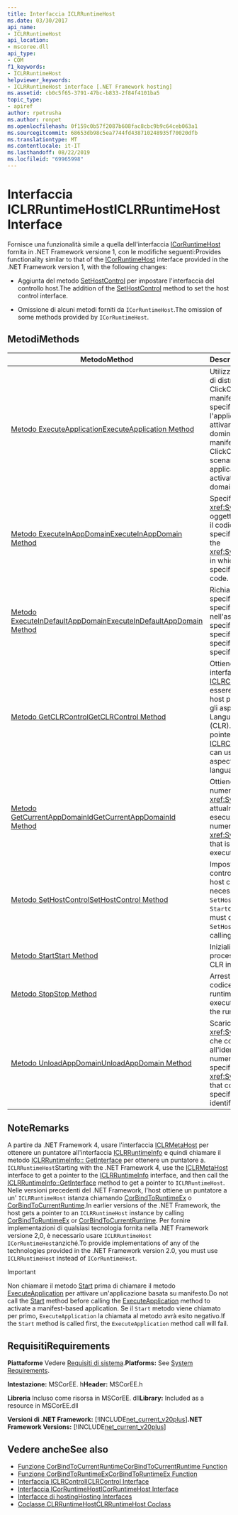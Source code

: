 ```yaml
---
title: Interfaccia ICLRRuntimeHost
ms.date: 03/30/2017
api_name:
- ICLRRuntimeHost
api_location:
- mscoree.dll
api_type:
- COM
f1_keywords:
- ICLRRuntimeHost
helpviewer_keywords:
- ICLRRuntimeHost interface [.NET Framework hosting]
ms.assetid: cb0c5f65-3791-47bc-b833-2f84f4101ba5
topic_type:
- apiref
author: rpetrusha
ms.author: ronpet
ms.openlocfilehash: 0f159c0b57f2087b608fac8cbc9b9c64ceb063a1
ms.sourcegitcommit: 68653db98c5ea7744fd438710248935f70020dfb
ms.translationtype: MT
ms.contentlocale: it-IT
ms.lasthandoff: 08/22/2019
ms.locfileid: "69965998"
---
```

# <a name="iclrruntimehost-interface"></a><span data-ttu-id="b14b7-102">Interfaccia ICLRRuntimeHost</span><span class="sxs-lookup"><span data-stu-id="b14b7-102">ICLRRuntimeHost Interface</span></span>
<span data-ttu-id="b14b7-103">Fornisce una funzionalità simile a quella dell'interfaccia [ICorRuntimeHost](../../../../docs/framework/unmanaged-api/hosting/icorruntimehost-interface.md) fornita in .NET Framework versione 1, con le modifiche seguenti:</span><span class="sxs-lookup"><span data-stu-id="b14b7-103">Provides functionality similar to that of the [ICorRuntimeHost](../../../../docs/framework/unmanaged-api/hosting/icorruntimehost-interface.md) interface provided in the .NET Framework version 1, with the following changes:</span></span>  
  
- <span data-ttu-id="b14b7-104">Aggiunta del metodo [SetHostControl](../../../../docs/framework/unmanaged-api/hosting/iclrruntimehost-sethostcontrol-method.md) per impostare l'interfaccia del controllo host.</span><span class="sxs-lookup"><span data-stu-id="b14b7-104">The addition of the [SetHostControl](../../../../docs/framework/unmanaged-api/hosting/iclrruntimehost-sethostcontrol-method.md) method to set the host control interface.</span></span>  
  
- <span data-ttu-id="b14b7-105">Omissione di alcuni metodi forniti da `ICorRuntimeHost`.</span><span class="sxs-lookup"><span data-stu-id="b14b7-105">The omission of some methods provided by `ICorRuntimeHost`.</span></span>  
  
## <a name="methods"></a><span data-ttu-id="b14b7-106">Metodi</span><span class="sxs-lookup"><span data-stu-id="b14b7-106">Methods</span></span>  
  
|<span data-ttu-id="b14b7-107">Metodo</span><span class="sxs-lookup"><span data-stu-id="b14b7-107">Method</span></span>|<span data-ttu-id="b14b7-108">Descrizione</span><span class="sxs-lookup"><span data-stu-id="b14b7-108">Description</span></span>|  
|------------|-----------------|  
|[<span data-ttu-id="b14b7-109">Metodo ExecuteApplication</span><span class="sxs-lookup"><span data-stu-id="b14b7-109">ExecuteApplication Method</span></span>](../../../../docs/framework/unmanaged-api/hosting/iclrruntimehost-executeapplication-method.md)|<span data-ttu-id="b14b7-110">Utilizzato negli scenari di distribuzione ClickOnce basati su manifesto per specificare l'applicazione da attivare in un nuovo dominio.</span><span class="sxs-lookup"><span data-stu-id="b14b7-110">Used in manifest-based ClickOnce deployment scenarios to specify the application to be activated in a new domain.</span></span>|  
|[<span data-ttu-id="b14b7-111">Metodo ExecuteInAppDomain</span><span class="sxs-lookup"><span data-stu-id="b14b7-111">ExecuteInAppDomain Method</span></span>](../../../../docs/framework/unmanaged-api/hosting/iclrruntimehost-executeinappdomain-method.md)|<span data-ttu-id="b14b7-112">Specifica l' <xref:System.AppDomain> oggetto in cui eseguire il codice gestito specificato.</span><span class="sxs-lookup"><span data-stu-id="b14b7-112">Specifies the <xref:System.AppDomain> in which to execute the specified managed code.</span></span>|  
|[<span data-ttu-id="b14b7-113">Metodo ExecuteInDefaultAppDomain</span><span class="sxs-lookup"><span data-stu-id="b14b7-113">ExecuteInDefaultAppDomain Method</span></span>](../../../../docs/framework/unmanaged-api/hosting/iclrruntimehost-executeindefaultappdomain-method.md)|<span data-ttu-id="b14b7-114">Richiama il metodo specificato del tipo specificato nell'assembly specificato.</span><span class="sxs-lookup"><span data-stu-id="b14b7-114">Invokes the specified method of the specified type in the specified assembly.</span></span>|  
|[<span data-ttu-id="b14b7-115">Metodo GetCLRControl</span><span class="sxs-lookup"><span data-stu-id="b14b7-115">GetCLRControl Method</span></span>](../../../../docs/framework/unmanaged-api/hosting/iclrruntimehost-getclrcontrol-method.md)|<span data-ttu-id="b14b7-116">Ottiene un puntatore a interfaccia di tipo [ICLRControl](../../../../docs/framework/unmanaged-api/hosting/iclrcontrol-interface.md) che può essere utilizzato dagli host per personalizzare gli aspetti del Common Language Runtime (CLR).</span><span class="sxs-lookup"><span data-stu-id="b14b7-116">Gets an interface pointer of type [ICLRControl](../../../../docs/framework/unmanaged-api/hosting/iclrcontrol-interface.md) that hosts can use to customize aspects of the common language runtime (CLR).</span></span>|  
|[<span data-ttu-id="b14b7-117">Metodo GetCurrentAppDomainId</span><span class="sxs-lookup"><span data-stu-id="b14b7-117">GetCurrentAppDomainId Method</span></span>](../../../../docs/framework/unmanaged-api/hosting/iclrruntimehost-getcurrentappdomainid-method.md)|<span data-ttu-id="b14b7-118">Ottiene l'identificatore numerico dell'oggetto <xref:System.AppDomain> attualmente in esecuzione.</span><span class="sxs-lookup"><span data-stu-id="b14b7-118">Gets the numeric identifier of the <xref:System.AppDomain> that is currently executing.</span></span>|  
|[<span data-ttu-id="b14b7-119">Metodo SetHostControl</span><span class="sxs-lookup"><span data-stu-id="b14b7-119">SetHostControl Method</span></span>](../../../../docs/framework/unmanaged-api/hosting/iclrruntimehost-sethostcontrol-method.md)|<span data-ttu-id="b14b7-120">Imposta l'interfaccia del controllo host.</span><span class="sxs-lookup"><span data-stu-id="b14b7-120">Sets the host control interface.</span></span> <span data-ttu-id="b14b7-121">È necessario chiamare `SetHostControl` prima di `Start`chiamare.</span><span class="sxs-lookup"><span data-stu-id="b14b7-121">You must call `SetHostControl` before calling `Start`.</span></span>|  
|[<span data-ttu-id="b14b7-122">Metodo Start</span><span class="sxs-lookup"><span data-stu-id="b14b7-122">Start Method</span></span>](../../../../docs/framework/unmanaged-api/hosting/iclrruntimehost-start-method.md)|<span data-ttu-id="b14b7-123">Inizializza il CLR in un processo.</span><span class="sxs-lookup"><span data-stu-id="b14b7-123">Initializes the CLR into a process.</span></span>|  
|[<span data-ttu-id="b14b7-124">Metodo Stop</span><span class="sxs-lookup"><span data-stu-id="b14b7-124">Stop Method</span></span>](../../../../docs/framework/unmanaged-api/hosting/iclrruntimehost-stop-method.md)|<span data-ttu-id="b14b7-125">Arresta l'esecuzione del codice dal runtime.</span><span class="sxs-lookup"><span data-stu-id="b14b7-125">Stops the execution of code by the runtime.</span></span>|  
|[<span data-ttu-id="b14b7-126">Metodo UnloadAppDomain</span><span class="sxs-lookup"><span data-stu-id="b14b7-126">UnloadAppDomain Method</span></span>](../../../../docs/framework/unmanaged-api/hosting/iclrruntimehost-unloadappdomain-method.md)|<span data-ttu-id="b14b7-127">Scarica l'oggetto <xref:System.AppDomain> che corrisponde all'identificatore numerico specificato.</span><span class="sxs-lookup"><span data-stu-id="b14b7-127">Unloads the <xref:System.AppDomain> that corresponds to the specified numeric identifier.</span></span>|  
  
## <a name="remarks"></a><span data-ttu-id="b14b7-128">Note</span><span class="sxs-lookup"><span data-stu-id="b14b7-128">Remarks</span></span>  
 <span data-ttu-id="b14b7-129">A partire da .NET Framework 4, usare l'interfaccia [ICLRMetaHost](../../../../docs/framework/unmanaged-api/hosting/iclrmetahost-interface.md) per ottenere un puntatore all'interfaccia [ICLRRuntimeInfo](../../../../docs/framework/unmanaged-api/hosting/iclrruntimeinfo-interface.md) e quindi chiamare il metodo [ICLRRuntimeInfo:: GetInterface](../../../../docs/framework/unmanaged-api/hosting/iclrruntimeinfo-getinterface-method.md) per ottenere un puntatore a. `ICLRRuntimeHost`</span><span class="sxs-lookup"><span data-stu-id="b14b7-129">Starting with the .NET Framework 4, use the [ICLRMetaHost](../../../../docs/framework/unmanaged-api/hosting/iclrmetahost-interface.md) interface to get a pointer to the [ICLRRuntimeInfo](../../../../docs/framework/unmanaged-api/hosting/iclrruntimeinfo-interface.md) interface, and then call the [ICLRRuntimeInfo::GetInterface](../../../../docs/framework/unmanaged-api/hosting/iclrruntimeinfo-getinterface-method.md) method to get a pointer to `ICLRRuntimeHost`.</span></span> <span data-ttu-id="b14b7-130">Nelle versioni precedenti del .NET Framework, l'host ottiene un puntatore a un' `ICLRRuntimeHost` istanza chiamando [CorBindToRuntimeEx](../../../../docs/framework/unmanaged-api/hosting/corbindtoruntimeex-function.md) o [CorBindToCurrentRuntime](../../../../docs/framework/unmanaged-api/hosting/corbindtocurrentruntime-function.md).</span><span class="sxs-lookup"><span data-stu-id="b14b7-130">In earlier versions of the .NET Framework, the host gets a pointer to an `ICLRRuntimeHost` instance by calling [CorBindToRuntimeEx](../../../../docs/framework/unmanaged-api/hosting/corbindtoruntimeex-function.md) or [CorBindToCurrentRuntime](../../../../docs/framework/unmanaged-api/hosting/corbindtocurrentruntime-function.md).</span></span> <span data-ttu-id="b14b7-131">Per fornire implementazioni di qualsiasi tecnologia fornita nella .NET Framework versione 2,0, è necessario usare `ICLRRuntimeHost` `ICorRuntimeHost`anziché.</span><span class="sxs-lookup"><span data-stu-id="b14b7-131">To provide implementations of any of the technologies provided in the .NET Framework version 2.0, you must use `ICLRRuntimeHost` instead of `ICorRuntimeHost`.</span></span>  
  
> [!IMPORTANT]
> <span data-ttu-id="b14b7-132">Non chiamare il metodo [Start](../../../../docs/framework/unmanaged-api/hosting/iclrruntimehost-start-method.md) prima di chiamare il metodo [ExecuteApplication](../../../../docs/framework/unmanaged-api/hosting/iclrruntimehost-executeapplication-method.md) per attivare un'applicazione basata su manifesto.</span><span class="sxs-lookup"><span data-stu-id="b14b7-132">Do not call the [Start](../../../../docs/framework/unmanaged-api/hosting/iclrruntimehost-start-method.md) method before calling the [ExecuteApplication](../../../../docs/framework/unmanaged-api/hosting/iclrruntimehost-executeapplication-method.md) method to activate a manifest-based application.</span></span> <span data-ttu-id="b14b7-133">Se il `Start` metodo viene chiamato per primo, `ExecuteApplication` la chiamata al metodo avrà esito negativo.</span><span class="sxs-lookup"><span data-stu-id="b14b7-133">If the `Start` method is called first, the `ExecuteApplication` method call will fail.</span></span>  
  
## <a name="requirements"></a><span data-ttu-id="b14b7-134">Requisiti</span><span class="sxs-lookup"><span data-stu-id="b14b7-134">Requirements</span></span>  
 <span data-ttu-id="b14b7-135">**Piattaforme** Vedere [Requisiti di sistema](../../../../docs/framework/get-started/system-requirements.md).</span><span class="sxs-lookup"><span data-stu-id="b14b7-135">**Platforms:** See [System Requirements](../../../../docs/framework/get-started/system-requirements.md).</span></span>  
  
 <span data-ttu-id="b14b7-136">**Intestazione:** MSCorEE. h</span><span class="sxs-lookup"><span data-stu-id="b14b7-136">**Header:** MSCorEE.h</span></span>  
  
 <span data-ttu-id="b14b7-137">**Libreria** Incluso come risorsa in MSCorEE. dll</span><span class="sxs-lookup"><span data-stu-id="b14b7-137">**Library:** Included as a resource in MSCorEE.dll</span></span>  
  
 <span data-ttu-id="b14b7-138">**Versioni di .NET Framework:** [!INCLUDE[net_current_v20plus](../../../../includes/net-current-v20plus-md.md)]</span><span class="sxs-lookup"><span data-stu-id="b14b7-138">**.NET Framework Versions:** [!INCLUDE[net_current_v20plus](../../../../includes/net-current-v20plus-md.md)]</span></span>  
  
## <a name="see-also"></a><span data-ttu-id="b14b7-139">Vedere anche</span><span class="sxs-lookup"><span data-stu-id="b14b7-139">See also</span></span>

- [<span data-ttu-id="b14b7-140">Funzione CorBindToCurrentRuntime</span><span class="sxs-lookup"><span data-stu-id="b14b7-140">CorBindToCurrentRuntime Function</span></span>](../../../../docs/framework/unmanaged-api/hosting/corbindtocurrentruntime-function.md)
- [<span data-ttu-id="b14b7-141">Funzione CorBindToRuntimeEx</span><span class="sxs-lookup"><span data-stu-id="b14b7-141">CorBindToRuntimeEx Function</span></span>](../../../../docs/framework/unmanaged-api/hosting/corbindtoruntimeex-function.md)
- [<span data-ttu-id="b14b7-142">Interfaccia ICLRControl</span><span class="sxs-lookup"><span data-stu-id="b14b7-142">ICLRControl Interface</span></span>](../../../../docs/framework/unmanaged-api/hosting/iclrcontrol-interface.md)
- [<span data-ttu-id="b14b7-143">Interfaccia ICorRuntimeHost</span><span class="sxs-lookup"><span data-stu-id="b14b7-143">ICorRuntimeHost Interface</span></span>](../../../../docs/framework/unmanaged-api/hosting/icorruntimehost-interface.md)
- [<span data-ttu-id="b14b7-144">Interfacce di hosting</span><span class="sxs-lookup"><span data-stu-id="b14b7-144">Hosting Interfaces</span></span>](../../../../docs/framework/unmanaged-api/hosting/hosting-interfaces.md)
- [<span data-ttu-id="b14b7-145">Coclasse CLRRuntimeHost</span><span class="sxs-lookup"><span data-stu-id="b14b7-145">CLRRuntimeHost Coclass</span></span>](../../../../docs/framework/unmanaged-api/hosting/clrruntimehost-coclass.md)
